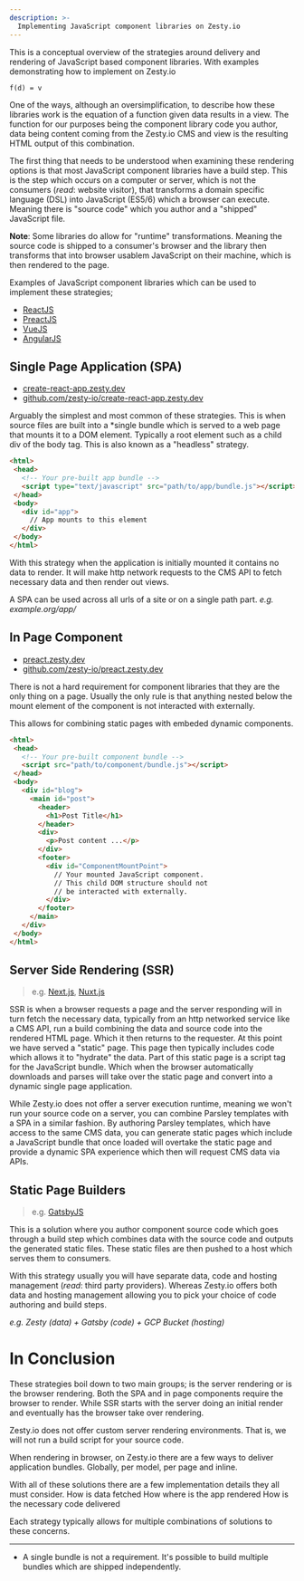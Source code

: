 ```yaml
---
description: >-
  Implementing JavaScript component libraries on Zesty.io
---
```


This is a conceptual overview of the strategies around delivery and rendering of JavaScript based component libraries. With examples demonstrating how to implement on Zesty.io

```
f(d) = v
```

One of the ways, although an oversimplification, to describe how these libraries work is the equation of a function given data results in a view. The function for our purposes being the component library code you author, data being content coming from the Zesty.io CMS and view is the resulting HTML output of this combination.

The first thing that needs to be understood when examining these rendering options is that most JavaScript component libraries have a build step. This is the step which occurs on a computer or server, which is not the consumers (*read*: website visitor), that transforms a domain specific language (DSL) into JavaScript (ES5/6) which a browser can execute. Meaning there is "source code" which you author and a "shipped" JavaScript file.

**Note**: Some libraries do allow for "runtime" transformations. Meaning the source code is shipped to a consumer's browser and the library then transforms that into browser usablem JavaScript on their machine, which is then rendered to the page.

Examples of JavaScript component libraries which can be used to implement these strategies;
- [ReactJS](https://reactjs.org/)
- [PreactJS](https://preactjs.com/)
- [VueJS](https://vuejs.org/)
- [AngularJS](https://angularjs.org/)


## Single Page Application (SPA)
- [create-react-app.zesty.dev](https://create-react-app.zesty.dev)
- [github.com/zesty-io/create-react-app.zesty.dev](https://github.com/zesty-io/create-react-app.zesty.dev)

Arguably the simplest and most common of these strategies. This is when source files are built into a *single bundle which is served to a web page that mounts it to a DOM element. Typically a root element such as a child div of the body tag. This is also known as a "headless" strategy.

```html
<html>
 <head>
   <!-- Your pre-built app bundle -->
   <script type="text/javascript" src="path/to/app/bundle.js"></script>
 </head>
 <body>
   <div id="app">
     // App mounts to this element
   </div>
 </body>
</html>
```

With this strategy when the application is initially mounted it contains no data to render. It will make http network requests to the CMS API to fetch necessary data and then render out views.

A SPA can be used across all urls of a site or on a single path part. *e.g. example.org/app/*

## In Page Component
- [preact.zesty.dev](https://preact.zesty.dev)
- [github.com/zesty-io/preact.zesty.dev](https://github.com/zesty-io/preact.zesty.dev)

There is not a hard requirement for component libraries that they are the only thing on a page. Usually the only rule is that anything nested below the mount element of the component is not interacted with externally.

This allows for combining static pages with embeded dynamic components.

```html
<html>
 <head>
   <!-- Your pre-built component bundle -->
   <script src="path/to/component/bundle.js"></script>
 </head>
 <body>
   <div id="blog">
     <main id="post">
       <header>
         <h1>Post Title</h1>
       </header>
       <div>
         <p>Post content ...</p>
       </div>
       <footer>
         <div id="ComponentMountPoint">
           // Your mounted JavaScript component.
           // This child DOM structure should not 
           // be interacted with externally.
         </div>
       </footer>
     </main>
   </div>
 </body>
</html>
```


## Server Side Rendering (SSR)
> e.g. [Next.js](https://nextjs.org/), [Nuxt.js](https://nuxtjs.org/)

SSR is when a browser requests a page and the server responding will in turn fetch the necessary data, typically from an http networked service like a CMS API, run a build combining the data and source code into the rendered HTML page. Which it then returns to the requester. At this point we have served a "static" page. This page then typically includes code which allows it to "hydrate" the data. Part of this static page is a script tag for the JavaScript bundle. Which when the browser automatically downloads and parses will take over the static page and convert into a dynamic single page application.

While Zesty.io does not offer a server execution runtime, meaning we won't run your source code on a server, you can combine Parsley templates with a SPA in a similar fashion. By authoring Parsley templates, which have access to the same CMS data, you can generate static pages which include a JavaScript bundle that once loaded will overtake the static page and provide a dynamic SPA experience which then will request CMS data via APIs.

## Static Page Builders
> e.g. [GatsbyJS](https://www.gatsbyjs.org/)

<!-- - [gatsby.zesty.dev](https://gatsby.zesty.dev/)
- [github.com/zesty-io/gatsby-starter-zesty](https://github.com/zesty-io/gatsby-starter-zesty) -->

This is a solution where you author component source code which goes through a build step which combines data with the source code and outputs the generated static files. These static files are then pushed to a host which serves them to consumers.

With this strategy usually you will have separate data, code and hosting management (*read*: third party providers). Whereas Zesty.io offers both data and hosting management allowing you to pick your choice of code authoring and build steps.

*e.g. Zesty (data) + Gatsby (code) + GCP Bucket (hosting)*

# In Conclusion
These strategies boil down to two main groups; is the server rendering or is the browser rendering. Both the SPA and in page components require the browser to render. While SSR starts with the server doing an initial render and eventually has the browser take over rendering.

Zesty.io does not offer custom server rendering environments. That is, we will not run a build script for your source code.

When rendering in browser, on Zesty.io there are a few ways to deliver application bundles. Globally, per model, per page and inline.

With all of these solutions there are a few implementation details they all must consider.
How is data fetched
How where is the app rendered
How is the necessary code delivered

Each strategy typically allows for multiple combinations of solutions to these concerns. 

---

* A single bundle is not a requirement. It's possible to build multiple bundles which are shipped independently.